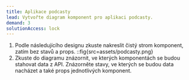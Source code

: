 ```yaml
---
title: Aplikace podcasty
lead: Vytvořte diagram komponent pro aplikaci podcasty.
demand: 3
solutionAccess: lock
---
```


1.  Podle následujícího designu zkuste nakreslit čistý strom komponent, zatím bez stavů a props.
    ::fig{src=assets/podcasty.png}
1.  Zkuste do diagramu znázornit, ve kterých komponentách se budou stahovat data z API. Znázorněte stavy, ve kterých se budou data nacházet a také props jednotlivých komponent.
